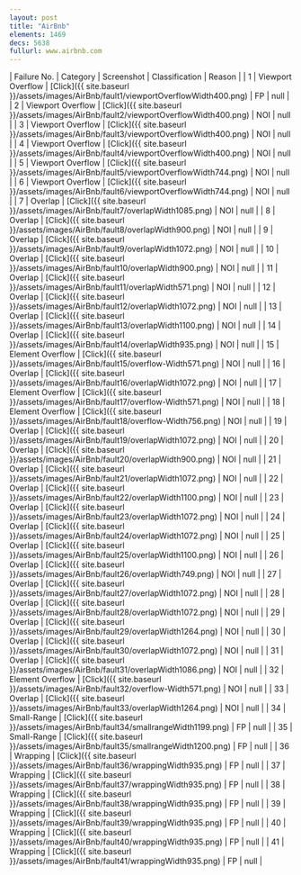 ```yaml
---
layout: post
title: "AirBnb"
elements: 1469
decs: 5638
fullurl: www.airbnb.com
---
```

| Failure No. | Category | Screenshot | Classification | Reason | 
| 1 | Viewport Overflow | [Click]({{ site.baseurl }}/assets/images/AirBnb/fault1/viewportOverflowWidth400.png) | FP | null |
| 2 | Viewport Overflow | [Click]({{ site.baseurl }}/assets/images/AirBnb/fault2/viewportOverflowWidth400.png) | NOI | null |
| 3 | Viewport Overflow | [Click]({{ site.baseurl }}/assets/images/AirBnb/fault3/viewportOverflowWidth400.png) | NOI | null |
| 4 | Viewport Overflow | [Click]({{ site.baseurl }}/assets/images/AirBnb/fault4/viewportOverflowWidth400.png) | NOI | null |
| 5 | Viewport Overflow | [Click]({{ site.baseurl }}/assets/images/AirBnb/fault5/viewportOverflowWidth744.png) | NOI | null |
| 6 | Viewport Overflow | [Click]({{ site.baseurl }}/assets/images/AirBnb/fault6/viewportOverflowWidth744.png) | NOI | null |
| 7 | Overlap | [Click]({{ site.baseurl }}/assets/images/AirBnb/fault7/overlapWidth1085.png) | NOI | null |
| 8 | Overlap | [Click]({{ site.baseurl }}/assets/images/AirBnb/fault8/overlapWidth900.png) | NOI | null |
| 9 | Overlap | [Click]({{ site.baseurl }}/assets/images/AirBnb/fault9/overlapWidth1072.png) | NOI | null |
| 10 | Overlap | [Click]({{ site.baseurl }}/assets/images/AirBnb/fault10/overlapWidth900.png) | NOI | null |
| 11 | Overlap | [Click]({{ site.baseurl }}/assets/images/AirBnb/fault11/overlapWidth571.png) | NOI | null |
| 12 | Overlap | [Click]({{ site.baseurl }}/assets/images/AirBnb/fault12/overlapWidth1072.png) | NOI | null |
| 13 | Overlap | [Click]({{ site.baseurl }}/assets/images/AirBnb/fault13/overlapWidth1100.png) | NOI | null |
| 14 | Overlap | [Click]({{ site.baseurl }}/assets/images/AirBnb/fault14/overlapWidth935.png) | NOI | null |
| 15 | Element Overflow | [Click]({{ site.baseurl }}/assets/images/AirBnb/fault15/overflow-Width571.png) | NOI | null |
| 16 | Overlap | [Click]({{ site.baseurl }}/assets/images/AirBnb/fault16/overlapWidth1072.png) | NOI | null |
| 17 | Element Overflow | [Click]({{ site.baseurl }}/assets/images/AirBnb/fault17/overflow-Width571.png) | NOI | null |
| 18 | Element Overflow | [Click]({{ site.baseurl }}/assets/images/AirBnb/fault18/overflow-Width756.png) | NOI | null |
| 19 | Overlap | [Click]({{ site.baseurl }}/assets/images/AirBnb/fault19/overlapWidth1072.png) | NOI | null |
| 20 | Overlap | [Click]({{ site.baseurl }}/assets/images/AirBnb/fault20/overlapWidth900.png) | NOI | null |
| 21 | Overlap | [Click]({{ site.baseurl }}/assets/images/AirBnb/fault21/overlapWidth1072.png) | NOI | null |
| 22 | Overlap | [Click]({{ site.baseurl }}/assets/images/AirBnb/fault22/overlapWidth1100.png) | NOI | null |
| 23 | Overlap | [Click]({{ site.baseurl }}/assets/images/AirBnb/fault23/overlapWidth1072.png) | NOI | null |
| 24 | Overlap | [Click]({{ site.baseurl }}/assets/images/AirBnb/fault24/overlapWidth1072.png) | NOI | null |
| 25 | Overlap | [Click]({{ site.baseurl }}/assets/images/AirBnb/fault25/overlapWidth1100.png) | NOI | null |
| 26 | Overlap | [Click]({{ site.baseurl }}/assets/images/AirBnb/fault26/overlapWidth749.png) | NOI | null |
| 27 | Overlap | [Click]({{ site.baseurl }}/assets/images/AirBnb/fault27/overlapWidth1072.png) | NOI | null |
| 28 | Overlap | [Click]({{ site.baseurl }}/assets/images/AirBnb/fault28/overlapWidth1072.png) | NOI | null |
| 29 | Overlap | [Click]({{ site.baseurl }}/assets/images/AirBnb/fault29/overlapWidth1264.png) | NOI | null |
| 30 | Overlap | [Click]({{ site.baseurl }}/assets/images/AirBnb/fault30/overlapWidth1072.png) | NOI | null |
| 31 | Overlap | [Click]({{ site.baseurl }}/assets/images/AirBnb/fault31/overlapWidth1086.png) | NOI | null |
| 32 | Element Overflow | [Click]({{ site.baseurl }}/assets/images/AirBnb/fault32/overflow-Width571.png) | NOI | null |
| 33 | Overlap | [Click]({{ site.baseurl }}/assets/images/AirBnb/fault33/overlapWidth1264.png) | NOI | null |
| 34 | Small-Range | [Click]({{ site.baseurl }}/assets/images/AirBnb/fault34/smallrangeWidth1199.png) | FP | null |
| 35 | Small-Range | [Click]({{ site.baseurl }}/assets/images/AirBnb/fault35/smallrangeWidth1200.png) | FP | null |
| 36 | Wrapping | [Click]({{ site.baseurl }}/assets/images/AirBnb/fault36/wrappingWidth935.png) | FP | null |
| 37 | Wrapping | [Click]({{ site.baseurl }}/assets/images/AirBnb/fault37/wrappingWidth935.png) | FP | null |
| 38 | Wrapping | [Click]({{ site.baseurl }}/assets/images/AirBnb/fault38/wrappingWidth935.png) | FP | null |
| 39 | Wrapping | [Click]({{ site.baseurl }}/assets/images/AirBnb/fault39/wrappingWidth935.png) | FP | null |
| 40 | Wrapping | [Click]({{ site.baseurl }}/assets/images/AirBnb/fault40/wrappingWidth935.png) | FP | null |
| 41 | Wrapping | [Click]({{ site.baseurl }}/assets/images/AirBnb/fault41/wrappingWidth935.png) | FP | null |
